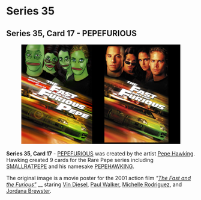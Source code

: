 # Series 35

## Series 35, Card 17 - PEPEFURIOUS

<figure><img src="../../../.gitbook/assets/S35 C17 - PEPEFURIOUS card and source.jpg" alt=""><figcaption></figcaption></figure>

**Series 35, Card 17** - [PEPEFURIOUS](https://pepe.wtf/asset/PEPEFURIOUS) was created by the artist [Pepe Hawking](https://pepe.wtf/artists/Pepe-Hawking). Hawking created 9 cards for the Rare Pepe series including [SMALLRATPEPE](https://pepe.wtf/asset/SMALLRATPEPE) and his namesake [PEPEHAWKING](https://pepe.wtf/asset/PEPEHAWKING).

The original image is a movie poster for the 2001 action film _"_[_The Fast and the Furious"_](https://en.wikipedia.org/wiki/The\_Fast\_and\_the\_Furious\_\(2001\_film\)) __ staring [Vin Diesel](https://en.wikipedia.org/wiki/Vin\_Diesel), [Paul Walker](https://en.wikipedia.org/wiki/Paul\_Walker), [Michelle Rodriguez](https://en.wikipedia.org/wiki/Michelle\_Rodriguez), and [Jordana Brewster](https://en.wikipedia.org/wiki/Jordana\_Brewster).
